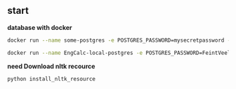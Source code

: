 ## start
**database with docker** 
```bash
docker run --name some-postgres -e POSTGRES_PASSWORD=mysecretpassword -d postgres
```
```bash
docker run --name EngCalc-local-postgres -e POSTGRES_PASSWORD=FeintVeela-Vagrant -d postgress
```

**need Download nltk recource**
```bash
python install_nltk_resource
```